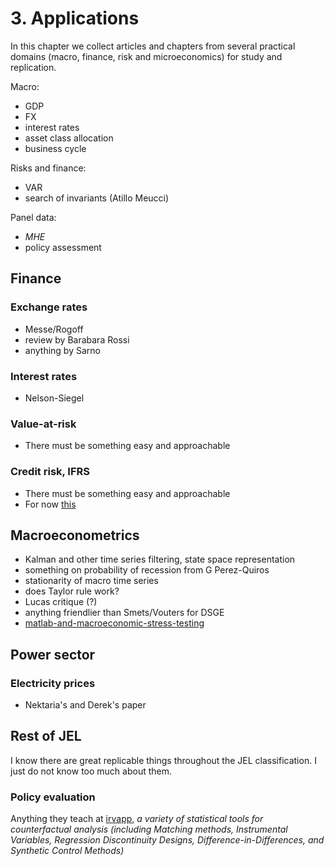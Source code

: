 # 3. Applications

In this chapter we collect articles and chapters from several 
practical domains (macro, finance, risk and microeconomics) 
for study and replication.

Macro: 
   - GDP
   - FX
   - interest rates
   - asset class allocation 
   - business cycle 

Risks and finance:
   - VAR    
   - search of invariants (Atillo Meucci)

Panel data:
   - *MHE*
   - policy assessment

  



## Finance

### Exchange rates

- Messe/Rogoff
- review by Barabara Rossi
- anything by Sarno 

### Interest rates

- Nelson-Siegel 

### Value-at-risk

- There must be something easy and approachable

### Credit risk, IFRS

- There must be something easy and approachable 
- For now [this](https://www.mathworks.com/campaigns/offers/ifrs-9-cecl-model-regulations-compliance.html)




## Macroeconometrics

- Kalman and other time series filtering, state space representation
- something on probability of recession from G Perez-Quiros
- stationarity of macro time series
- does Taylor rule work?
- Lucas critique (?)
- anything friendlier than Smets/Vouters for DSGE
- [matlab-and-macroeconomic-stress-testing](https://www.mathworks.com/videos/matlab-and-macroeconomic-stress-testing-118689.html)



## Power sector

### Electricity prices

- Nektaria's and Derek's paper


## Rest of JEL

I know there are great replicable things throughout the JEL classification. I just do not know too much about them. 

### Policy evaluation

Anything they teach at [irvapp](https://irvapp.fbk.eu/trainings/detail/14117/irvapp-winter-school-2019-fundamentals-and-methods-for-impact-evaluation-of-public-policies-2019/), *a variety of statistical tools for counterfactual analysis (including Matching methods, Instrumental Variables, Regression Discontinuity Designs, Difference-in-Differences, and Synthetic Control Methods)* 